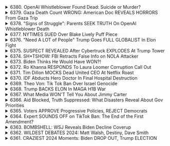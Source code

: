<details>
<summary>6380. OpenAI Whistleblower Found Dead: Suicide or Murder?</summary><br>

<a href="https://www.youtube.com/watch?v=Y-Qa_uWyr1I" target="_blank">
    <img src="https://img.youtube.com/vi/Y-Qa_uWyr1I/maxresdefault.jpg" 
        alt="[Youtube]" width="200">
</a>

# OpenAI Whistleblower Found Dead: Suicide or Murder?


</details>

<details>
<summary>6379. Gaza Death Count WRONG: American Doc REVEALS HORRORS From Gaza Trip</summary><br>

<a href="https://www.youtube.com/watch?v=l2pflJrc_lw" target="_blank">
    <img src="https://img.youtube.com/vi/l2pflJrc_lw/maxresdefault.jpg" 
        alt="[Youtube]" width="200">
</a>

# Gaza Death Count WRONG: American Doc REVEALS HORRORS From Gaza Trip


</details>

<details>
<summary>6378. "Signs of Struggle": Parents SEEK TRUTH On OpenAI Whistleblower Death</summary><br>

<a href="https://www.youtube.com/watch?v=oQ2CgSYuS-c" target="_blank">
    <img src="https://img.youtube.com/vi/oQ2CgSYuS-c/maxresdefault.jpg" 
        alt="[Youtube]" width="200">
</a>

# "Signs of Struggle": Parents SEEK TRUTH On OpenAI Whistleblower Death


</details>

<details>
<summary>6377. NYTIMES SUED Over Blake Lively Puff Piece</summary><br>

<a href="https://www.youtube.com/watch?v=tuY7n6RkFkg" target="_blank">
    <img src="https://img.youtube.com/vi/tuY7n6RkFkg/maxresdefault.jpg" 
        alt="[Youtube]" width="200">
</a>

# NYTIMES SUED Over Blake Lively Puff Piece


</details>

<details>
<summary>6376. "Need A LOT of People" Trump Goes FULL GLOBALIST In Elon Fight</summary><br>

<a href="https://www.youtube.com/watch?v=IhdDozgNrQI" target="_blank">
    <img src="https://img.youtube.com/vi/IhdDozgNrQI/maxresdefault.jpg" 
        alt="[Youtube]" width="200">
</a>

# "Need A LOT of People" Trump Goes FULL GLOBALIST In Elon Fight


</details>

<details>
<summary>6375. SUSPECT REVEALED After Cybertruck EXPLODES At Trump Tower</summary><br>

<a href="https://www.youtube.com/watch?v=nzBLHStAgH4" target="_blank">
    <img src="https://img.youtube.com/vi/nzBLHStAgH4/maxresdefault.jpg" 
        alt="[Youtube]" width="200">
</a>

# SUSPECT REVEALED After Cybertruck EXPLODES At Trump Tower


</details>

<details>
<summary>6374. SH*TSHOW: FBI Retracts False Info on NOLA Attacker</summary><br>

<a href="https://www.youtube.com/watch?v=APQ1BJ65-3k" target="_blank">
    <img src="https://img.youtube.com/vi/APQ1BJ65-3k/maxresdefault.jpg" 
        alt="[Youtube]" width="200">
</a>

# SH*TSHOW: FBI Retracts False Info on NOLA Attacker


</details>

<details>
<summary>6373. Biden Thinks He Would Have WON?!</summary><br>

<a href="https://www.youtube.com/watch?v=spocqVoX_SA" target="_blank">
    <img src="https://img.youtube.com/vi/spocqVoX_SA/maxresdefault.jpg" 
        alt="[Youtube]" width="200">
</a>

# Biden Thinks He Would Have WON?!


</details>

<details>
<summary>6372. Ro Khanna RESPONDS To Laura Loomer Corruption Call Out</summary><br>

<a href="https://www.youtube.com/watch?v=gp7u_ATdE6Q" target="_blank">
    <img src="https://img.youtube.com/vi/gp7u_ATdE6Q/maxresdefault.jpg" 
        alt="[Youtube]" width="200">
</a>

# Ro Khanna RESPONDS To Laura Loomer Corruption Call Out


</details>

<details>
<summary>6371. Tim Dillon MOCKS Dead United CEO At Netflix Roast</summary><br>

<a href="https://www.youtube.com/watch?v=rqtsWwVyGms" target="_blank">
    <img src="https://img.youtube.com/vi/rqtsWwVyGms/maxresdefault.jpg" 
        alt="[Youtube]" width="200">
</a>

# Tim Dillon MOCKS Dead United CEO At Netflix Roast


</details>

<details>
<summary>6370. IDF Abducts Hero Doctor In Final Hospital Destruction</summary><br>

<a href="https://www.youtube.com/watch?v=dfPY5eIJZ3U" target="_blank">
    <img src="https://img.youtube.com/vi/dfPY5eIJZ3U/maxresdefault.jpg" 
        alt="[Youtube]" width="200">
</a>

# IDF Abducts Hero Doctor In Final Hospital Destruction


</details>

<details>
<summary>6369. Theo Von: Tik Tok Ban Over Israel Genocide</summary><br>

<a href="https://www.youtube.com/watch?v=sxluLY65qhk" target="_blank">
    <img src="https://img.youtube.com/vi/sxluLY65qhk/maxresdefault.jpg" 
        alt="[Youtube]" width="200">
</a>

# Theo Von: Tik Tok Ban Over Israel Genocide


</details>

<details>
<summary>6368. Trump BACKS ELON In MAGA H1B War</summary><br>

<a href="https://www.youtube.com/watch?v=NZqVTGtMiuA" target="_blank">
    <img src="https://img.youtube.com/vi/NZqVTGtMiuA/maxresdefault.jpg" 
        alt="[Youtube]" width="200">
</a>

# Trump BACKS ELON In MAGA H1B War


</details>

<details>
<summary>6367. What Media WON'T Tell You About Jimmy Carter</summary><br>

<a href="https://www.youtube.com/watch?v=KeEp233_FfM" target="_blank">
    <img src="https://img.youtube.com/vi/KeEp233_FfM/maxresdefault.jpg" 
        alt="[Youtube]" width="200">
</a>

# What Media WON'T Tell You About Jimmy Carter


</details>

<details>
<summary>6366. Aid Blocked, Truth Suppressed: What Disasters Reveal About Gov Priorities</summary><br>

<a href="https://www.youtube.com/watch?v=6zX5gd4rJ3Y" target="_blank">
    <img src="https://img.youtube.com/vi/6zX5gd4rJ3Y/maxresdefault.jpg" 
        alt="[Youtube]" width="200">
</a>

# Aid Blocked, Truth Suppressed: What Disasters Reveal About Gov Priorities


</details>

<details>
<summary>6365. Voters APPROVE Progressive Policies, REJECT Democrats</summary><br>

<a href="https://www.youtube.com/watch?v=pguKDKI0k10" target="_blank">
    <img src="https://img.youtube.com/vi/pguKDKI0k10/maxresdefault.jpg" 
        alt="[Youtube]" width="200">
</a>

# Voters APPROVE Progressive Policies, REJECT Democrats


</details>

<details>
<summary>6364. Expert SOUNDS OFF on TikTok Ban: The End of the First Amendment?</summary><br>

<a href="https://www.youtube.com/watch?v=h4eZluceRtg" target="_blank">
    <img src="https://img.youtube.com/vi/h4eZluceRtg/maxresdefault.jpg" 
        alt="[Youtube]" width="200">
</a>

# Expert SOUNDS OFF on TikTok Ban: The End of the First Amendment?


</details>

<details>
<summary>6363. BOMBSHELL: WSJ Reveals Biden Decline Coverup</summary><br>

<a href="https://www.youtube.com/watch?v=olhsYgVEyZ4" target="_blank">
    <img src="https://img.youtube.com/vi/olhsYgVEyZ4/maxresdefault.jpg" 
        alt="[Youtube]" width="200">
</a>

# BOMBSHELL: WSJ Reveals Biden Decline Coverup


</details>

<details>
<summary>6362. WILDEST DEBATES 2024: Matt Walsh, Destiny, Dave Smith</summary><br>

<a href="https://www.youtube.com/watch?v=mbZqyalD-HY" target="_blank">
    <img src="https://img.youtube.com/vi/mbZqyalD-HY/maxresdefault.jpg" 
        alt="[Youtube]" width="200">
</a>

# WILDEST DEBATES 2024: Matt Walsh, Destiny, Dave Smith


</details>

<details>
<summary>6361. CRAZIEST 2024 Moments: Biden DROP OUT, Trump ELECTION</summary><br>

<a href="https://www.youtube.com/watch?v=rdR5pfvslI4" target="_blank">
    <img src="https://img.youtube.com/vi/rdR5pfvslI4/maxresdefault.jpg" 
        alt="[Youtube]" width="200">
</a>

# CRAZIEST 2024 Moments: Biden DROP OUT, Trump ELECTION


</details>

